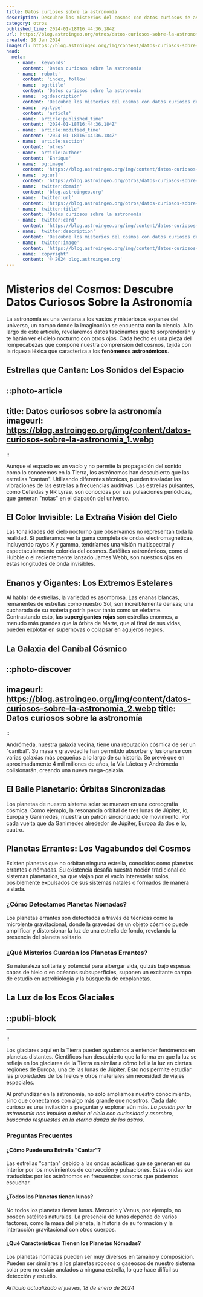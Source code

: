 ```yaml
---
title: Datos curiosos sobre la astronomía
description: Descubre los misterios del cosmos con datos curiosos de astronomía que aumentarán tu asombro por el universo. ¡Exploración estelar al alcance de un clic!
category: otros
published_time: 2024-01-18T16:44:36.184Z
url: https://blog.astroingeo.org/otros/datos-curiosos-sobre-la-astronomia
created: 18 Jan 2024
imageUrl: https://blog.astroingeo.org/img/content/datos-curiosos-sobre-la-astronomia_1.webp
head:
  meta:
    - name: 'keywords'
      content: 'Datos curiosos sobre la astronomía'
    - name: 'robots'
      content: 'index, follow'
    - name: 'og:title'
      content: 'Datos curiosos sobre la astronomía'
    - name: 'og:description'
      content: 'Descubre los misterios del cosmos con datos curiosos de astronomía que aumentarán tu asombro por el universo. ¡Exploración estelar al alcance de un clic!'
    - name: 'og:type'
      content: 'article'
    - name: 'article:published_time'
      content: '2024-01-18T16:44:36.184Z'
    - name: 'article:modified_time'
      content: '2024-01-18T16:44:36.184Z'
    - name: 'article:section'
      content: 'otros'
    - name: 'article:author'
      content: 'Enrique'
    - name: 'og:image'
      content: 'https://blog.astroingeo.org/img/content/datos-curiosos-sobre-la-astronomia_1.webp'
    - name: 'og:url'
      content: 'https://blog.astroingeo.org/otros/datos-curiosos-sobre-la-astronomia'
    - name: 'twitter:domain'
      content: 'blog.astroingeo.org'
    - name: 'twitter:url'
      content: 'https://blog.astroingeo.org/otros/datos-curiosos-sobre-la-astronomia'
    - name: 'twitter:title'
      content: 'Datos curiosos sobre la astronomía'
    - name: 'twitter:card'
      content: 'https://blog.astroingeo.org/img/content/datos-curiosos-sobre-la-astronomia_1.webp'
    - name: 'twitter:description'
      content: 'Descubre los misterios del cosmos con datos curiosos de astronomía que aumentarán tu asombro por el universo. ¡Exploración estelar al alcance de un clic!'
    - name: 'twitter:image'
      content: 'https://blog.astroingeo.org/img/content/datos-curiosos-sobre-la-astronomia_1.webp'
    - name: 'copyright'
      content: '© 2024 blog.astroingeo.org'
---
```

# Misterios del Cosmos: Descubre Datos Curiosos Sobre la Astronomía

La astronomía es una ventana a los vastos y misteriosos expanse del universo, un campo donde la imaginación se encuentra con la ciencia. A lo largo de este artículo, revelaremos datos fascinantes que te sorprenderán y te harán ver el cielo nocturno con otros ojos. Cada hecho es una pieza del rompecabezas que compone nuestra comprensión del cosmos, tejida con la riqueza léxica que caracteriza a los **fenómenos astronómicos**.

## Estrellas que Cantan: Los Sonidos del Espacio


::photo-article
---
title: Datos curiosos sobre la astronomía
imageurl: https://blog.astroingeo.org/img/content/datos-curiosos-sobre-la-astronomia_1.webp
---
::



Aunque el espacio es un vacío y no permite la propagación del sonido como lo conocemos en la Tierra, los astrónomos han descubierto que las estrellas "cantan". Utilizando diferentes técnicas, pueden trasladar las vibraciones de las estrellas a frecuencias auditivas. Las estrellas pulsantes, como Cefeidas y RR Lyrae, son conocidas por sus pulsaciones periódicas, que generan "notas" en el diapasón del universo.

## El Color Invisible: La Extraña Visión del Cielo

Las tonalidades del cielo nocturno que observamos no representan toda la realidad. Si pudiéramos ver la gama completa de ondas electromagnéticas, incluyendo rayos X y gamma, tendríamos una visión multispectral y espectacularmente colorida del cosmos. Satélites astronómicos, como el Hubble o el recientemente lanzado James Webb, son nuestros ojos en estas longitudes de onda invisibles.

## Enanos y Gigantes: Los Extremos Estelares

Al hablar de estrellas, la variedad es asombrosa. Las enanas blancas, remanentes de estrellas como nuestro Sol, son increíblemente densas; una cucharada de su materia podría pesar tanto como un elefante. Contrastando esto, **las supergigantes rojas** son estrellas enormes, a menudo más grandes que la órbita de Marte, que al final de sus vidas, pueden explotar en supernovas o colapsar en agujeros negros.

## La Galaxia del Caníbal Cósmico


::photo-discover
---
imageurl: https://blog.astroingeo.org/img/content/datos-curiosos-sobre-la-astronomia_2.webp
title: Datos curiosos sobre la astronomía
---
::



Andrómeda, nuestra galaxia vecina, tiene una reputación cósmica de ser un "caníbal". Su masa y gravedad le han permitido absorber y fusionarse con varias galaxias más pequeñas a lo largo de su historia. Se prevé que en aproximadamente 4 mil millones de años, la Vía Láctea y Andrómeda colisionarán, creando una nueva mega-galaxia.

## El Baile Planetario: Órbitas Sincronizadas

Los planetas de nuestro sistema solar se mueven en una coreografía cósmica. Como ejemplo, la resonancia orbital de tres lunas de Júpiter, Io, Europa y Ganimedes, muestra un patrón sincronizado de movimiento. Por cada vuelta que da Ganimedes alrededor de Júpiter, Europa da dos e Io, cuatro.

## Planetas Errantes: Los Vagabundos del Cosmos

Existen planetas que no orbitan ninguna estrella, conocidos como planetas errantes o nómadas. Su existencia desafía nuestra noción tradicional de sistemas planetarios, ya que viajan por el vacío interestelar solos, posiblemente expulsados de sus sistemas natales o formados de manera aislada.

### ¿Cómo Detectamos Planetas Nómadas?

Los planetas errantes son detectados a través de técnicas como la microlente gravitacional, donde la gravedad de un objeto cósmico puede amplificar y distorsionar la luz de una estrella de fondo, revelando la presencia del planeta solitario.

### ¿Qué Misterios Guardan los Planetas Errantes?

Su naturaleza solitaria y potencial para albergar vida, quizás bajo espesas capas de hielo o en océanos subsuperficies, suponen un excitante campo de estudio en astrobiología y la búsqueda de exoplanetas.

## La Luz de los Ecos Glaciales


  ::publi-block
  ---
  ---
  ::
  
  

Los glaciares aquí en la Tierra pueden ayudarnos a entender fenómenos en planetas distantes. Científicos han descubierto que la forma en que la luz se refleja en los glaciares de la Tierra es similar a cómo brilla la luz en ciertas regiones de Europa, una de las lunas de Júpiter. Esto nos permite estudiar las propiedades de los hielos y otros materiales sin necesidad de viajes espaciales.

Al profundizar en la astronomía, no solo ampliamos nuestro conocimiento, sino que conectamos con algo más grande que nosotros. Cada dato curioso es una invitación a preguntar y explorar aún más. *La pasión por la astronomía nos impulsa a mirar al cielo con curiosidad y asombro, buscando respuestas en la eterna danza de los astros*.

### Preguntas Frecuentes

#### ¿Cómo Puede una Estrella "Cantar"?

Las estrellas "cantan" debido a las ondas acústicas que se generan en su interior por los movimientos de convección y pulsaciones. Estas ondas son traducidas por los astrónomos en frecuencias sonoras que podemos escuchar.

#### ¿Todos los Planetas tienen lunas?

No todos los planetas tienen lunas. Mercurio y Venus, por ejemplo, no poseen satélites naturales. La presencia de lunas depende de varios factores, como la masa del planeta, la historia de su formación y la interacción gravitacional con otros cuerpos.

#### ¿Qué Características Tienen los Planetas Nómadas?

Los planetas nómadas pueden ser muy diversos en tamaño y composición. Pueden ser similares a los planetas rocosos o gaseosos de nuestro sistema solar pero no están anclados a ninguna estrella, lo que hace difícil su detección y estudio.

_Artículo actualizado el jueves, 18 de enero de 2024_